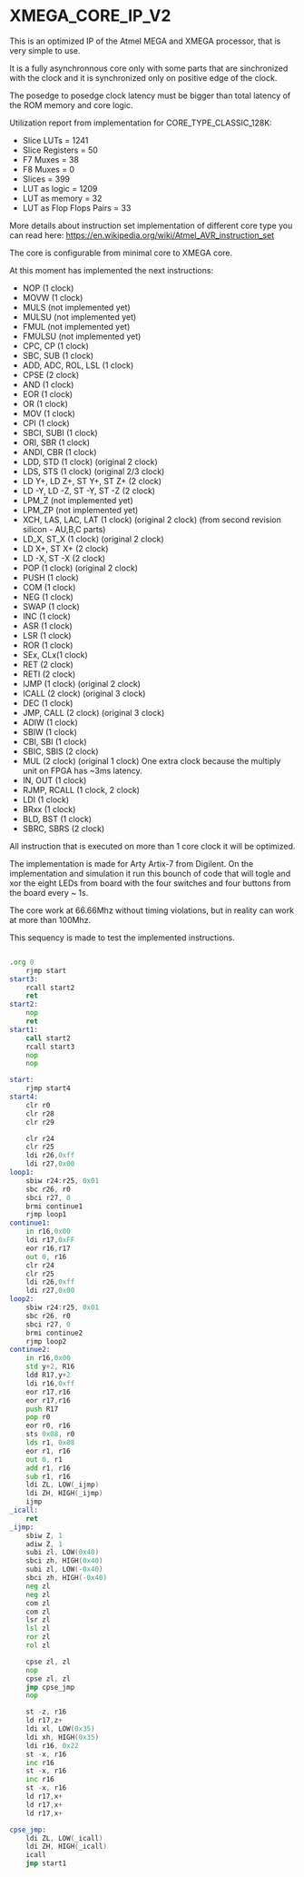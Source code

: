 # XMEGA_CORE_IP_V2

This is an optimized IP of the Atmel MEGA and XMEGA processor, that is very simple to use.

It is a fully asynchronnous core only with some parts that are sinchronized with the clock and it is synchronized only on positive edge of the clock.

The posedge to posedge clock latency must be bigger than total latency of the ROM memory and core logic.

Utilization report from implementation for CORE_TYPE_CLASSIC_128K:

* Slice LUTs = 1241
* Slice Registers = 50
* F7 Muxes = 38
* F8 Muxes = 0
* Slices = 399
* LUT as logic = 1209
* LUT as memory = 32
* LUT as Flop Flops Pairs = 33

More details about instruction set implementation of different core type you can read here: https://en.wikipedia.org/wiki/Atmel_AVR_instruction_set

The core is configurable from minimal core to XMEGA core.

At this moment has implemented the next instructions:


* NOP (1 clock)
* MOVW (1 clock)
* MULS (not implemented yet)
* MULSU (not implemented yet)
* FMUL (not implemented yet)
* FMULSU (not implemented yet)
* CPC, CP (1 clock)
* SBC, SUB (1 clock)
* ADD, ADC, ROL, LSL (1 clock)
* CPSE (2 clock)
* AND (1 clock)
* EOR (1 clock)
* OR (1 clock)
* MOV (1 clock)
* CPI (1 clock)
* SBCI, SUBI (1 clock)
* ORI, SBR (1 clock)
* ANDI, CBR (1 clock)
* LDD, STD (1 clock) (original 2 clock)
* LDS, STS (1 clock) (original 2/3 clock)
* LD Y+, LD Z+, ST Y+, ST Z+ (2 clock)
* LD -Y, LD -Z, ST -Y, ST -Z (2 clock)
* LPM_Z (not implemented yet)
* LPM_ZP (not implemented yet)
* XCH, LAS, LAC, LAT (1 clock) (original 2 clock) (from second revision silicon - AU,B,C parts)
* LD_X, ST_X (1 clock) (original 2 clock)
* LD X+, ST X+ (2 clock)
* LD -X, ST -X (2 clock)
* POP (1 clock) (original 2 clock)
* PUSH (1 clock)
* COM (1 clock)
* NEG (1 clock)
* SWAP (1 clock)
* INC (1 clock)
* ASR (1 clock)
* LSR (1 clock)
* ROR (1 clock)
* SEx, CLx(1 clock)
* RET (2 clock)
* RETI (2 clock)
* IJMP (1 clock) (original 2 clock)
* ICALL (2 clock) (original 3 clock)
* DEC (1 clock)
* JMP, CALL (2 clock) (original 3 clock)
* ADIW (1 clock)
* SBIW (1 clock)
* CBI, SBI (1 clock)
* SBIC, SBIS (2 clock)
* MUL (2 clock) (original 1 clock) One extra clock because the multiply unit on FPGA has ~3ms latency.
* IN, OUT (1 clock)
* RJMP, RCALL (1 clock, 2 clock)
* LDI (1 clock)
* BRxx (1 clock)
* BLD, BST (1 clock)
* SBRC, SBRS (2 clock)

All instruction that is executed on more than 1 core clock it will be optimized. 

The implementation is made for Arty Artix-7 from Digilent.
On the implementation and simulation it run this bounch of code that will togle and xor the eight LEDs from board with the four switches and four buttons from the board every ~ 1s.

The core work at 66.66Mhz without timing violations, but in reality can work at more than 100Mhz.

This sequency is made to test the implemented instructions.


```asm

.org 0
	rjmp start
start3:
	rcall start2
	ret
start2:
	nop
	ret
start1:
	call start2
	rcall start3
	nop
	nop

start:
	rjmp start4
start4:
	clr r0
	clr r28
	clr r29

	clr r24
	clr r25
	ldi r26,0xff
	ldi r27,0x00
loop1:
	sbiw r24:r25, 0x01
	sbc r26, r0
	sbci r27, 0
	brmi continue1
	rjmp loop1
continue1:
	in r16,0x00
	ldi r17,0xFF
	eor r16,r17
	out 0, r16
	clr r24
	clr r25
	ldi r26,0xff
	ldi r27,0x00
loop2:
	sbiw r24:r25, 0x01
	sbc r26, r0
	sbci r27, 0
	brmi continue2
	rjmp loop2
continue2:
	in r16,0x00
	std y+2, R16
	ldd R17,y+2
	ldi r16,0xff
	eor r17,r16
	eor r17,r16
	push R17
	pop r0
	eor r0, r16
	sts 0x08, r0
	lds r1, 0x08
	eor r1, r16
	out 0, r1
	add r1, r16
	sub r1, r16
	ldi ZL, LOW(_ijmp)
	ldi ZH, HIGH(_ijmp)
	ijmp
_icall:
	ret
_ijmp:
	sbiw Z, 1
	adiw Z, 1
	subi zl, LOW(0x40)
	sbci zh, HIGH(0x40)
	subi zl, LOW(-0x40)
	sbci zh, HIGH(-0x40)
	neg zl
	neg zl
	com zl
	com zl
	lsr zl
	lsl zl
	ror zl
	rol zl

	cpse zl, zl
	nop
	cpse zl, zl
	jmp cpse_jmp
	nop

	st -z, r16
	ld r17,z+
	ldi xl, LOW(0x35)
	ldi xh, HIGH(0x35)
	ldi r16, 0x22
	st -x, r16
	inc r16
	st -x, r16
	inc r16
	st -x, r16
	ld r17,x+
	ld r17,x+
	ld r17,x+

cpse_jmp:
	ldi ZL, LOW(_icall)
	ldi ZH, HIGH(_icall)
	icall
	jmp start1

```
